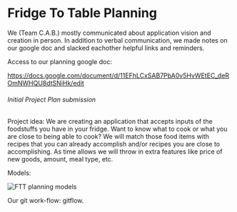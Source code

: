 # Fridge To Table Planning

We (Team C.A.B.) mostly communicated about application vision and creation in person. In addition to verbal communication, we made notes on our google doc and slacked eachother helpful links and reminders. 

Access to our planning google doc:

https://docs.google.com/document/d/11EFhLCxSAB7PbA0v5HvWEtEC_deROmNWHQU8dtSNiHk/edit

###### Initial Project Plan submission

Project idea: We are creating an application that accepts inputs of the foodstuffs you have in your fridge.  Want to know what to cook or what you are close to being able to cook?  We will match those food items with recipes that you can already accomplish and/or recipes you are close to accomplishing.  As time allows we will throw in extra features like price of new goods, amount, meal type, etc. 

Models: 

![FTT planning models](https://i.imgur.com/CgxEjL7.png "Fridge To Table Planning Models")

Our git work-flow: gitflow.
